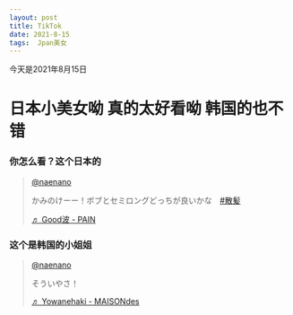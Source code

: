 ```yaml
---
layout: post
title: TikTok
date: 2021-8-15
tags:  Jpan美女 
---
```


今天是2021年8月15日

# 日本小美女呦 真的太好看呦  韩国的也不错
### 你怎么看？这个日本的
 
 <blockquote class="tiktok-embed" cite="https://www.tiktok.com/@naenano/video/6994373265552657665" data-video-id="6994373265552657665" style="max-width: 605px;min-width: 325px;" > <section> <a target="_blank" title="@naenano" href="https://www.tiktok.com/@naenano">@naenano</a> <p>かみのけーー！ボブとセミロングどっちが良いかな　<a title="散髪" target="_blank" href="https://www.tiktok.com/tag/%E6%95%A3%E9%AB%AA">#散髪</a></p> <a target="_blank" title="♬ Good波 - PAIN" href="https://www.tiktok.com/music/Good波-6988810468240542465">♬ Good波 - PAIN</a> </section> </blockquote> <script async src="https://www.tiktok.com/embed.js"></script>
 
### 这个是韩国的小姐姐
 
 <blockquote class="tiktok-embed" cite="https://www.tiktok.com/@naenano/video/6991032519046991105" data-video-id="6991032519046991105" style="max-width: 605px;min-width: 325px;" > <section> <a target="_blank" title="@naenano" href="https://www.tiktok.com/@naenano">@naenano</a> <p>そういやさ！</p> <a target="_blank" title="♬ Yowanehaki - MAISONdes" href="https://www.tiktok.com/music/Yowanehaki-6983993388605459201">♬ Yowanehaki - MAISONdes</a> </section> </blockquote> <script async src="https://www.tiktok.com/embed.js"></script>
